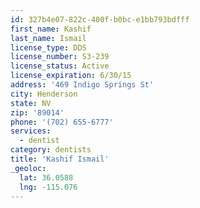 ```yaml
---
id: 327b4e07-822c-400f-b0bc-e1bb793bdfff
first_name: Kashif
last_name: Ismail
license_type: DDS
license_number: S3-239
license_status: Active
license_expiration: 6/30/15
address: '469 Indigo Springs St'
city: Henderson
state: NV
zip: '89014'
phone: '(702) 655-6777'
services:
  - dentist
category: dentists
title: 'Kashif Ismail'
_geoloc:
  lat: 36.0588
  lng: -115.076
---
```

